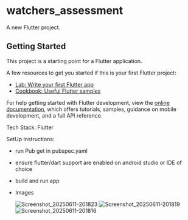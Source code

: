 # watchers_assessment

A new Flutter project.

## Getting Started

This project is a starting point for a Flutter application.

A few resources to get you started if this is your first Flutter project:

- [Lab: Write your first Flutter app](https://docs.flutter.dev/get-started/codelab)
- [Cookbook: Useful Flutter samples](https://docs.flutter.dev/cookbook)

For help getting started with Flutter development, view the
[online documentation](https://docs.flutter.dev/), which offers tutorials,
samples, guidance on mobile development, and a full API reference.


Tech Stack: 
Flutter

SetUp Instructions:
- run Pub get in pubspec.yaml
- ensure flutter/dart support are enabled on android studio or IDE of choice
- build and run app

- Images
  
  ![Screenshot_20250611-201823](https://github.com/user-attachments/assets/2aa5ae60-aa77-4cab-8f46-e3c5b13f3f65)
![Screenshot_20250611-201819](https://github.com/user-attachments/assets/d98c34d8-0ebc-4397-8a49-7a7e45d92cc1)
![Screenshot_20250611-201816](https://github.com/user-attachments/assets/55c066c1-4166-403d-b559-fa4ee03a86b6)
